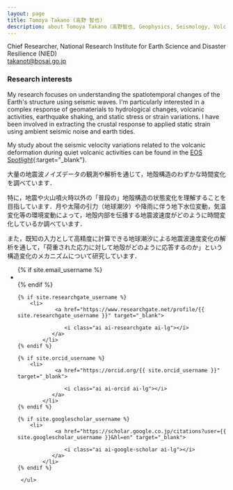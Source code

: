 ```yaml
---
layout: page
title: Tomoya Takano (高野 智也)
description: about Tomoya Takano（高野智也, Geophysics, Seismology, Volcanology)
---
```


Chief Researcher, National Research Institute for Earth Science and Disaster Resilience (NIED)   
takanot@bosai.go.jp

###  Research interests
My research focuses on understanding the spatiotemporal changes of the Earth's structure using seismic waves. I'm particularly interested in a complex response of geomaterials to hydrological changes, volcanic activities, earthquake shaking, and static stress or strain variations. I have been involved in extracting the crustal response to applied static strain using ambient seismic noise and earth tides. 

My study about the seismic velocity variations related to the volcanic deformation during quiet volcanic activities can be found in the [EOS Spotlight](https://eos.org/research-spotlights/quiet-volcanic-activity-changes-speed-of-ambient-seismic-waves){:target="_blank"}.

大量の地震波ノイズデータの観測や解析を通じて，地殻構造のわずかな時間変化を調べています．

特に，地震や火山噴火時以外の「普段の」地殻構造の状態変化を理解することを目指しています．月や太陽の引力（地球潮汐）や降雨に伴う地下水位変動，気温変化等の環境変動によって，地殻内部を伝播する地震波速度がどのように時間変化しているか調べています．

また，既知の入力として高精度に計算できる地球潮汐による地震波速度変化の解析を通して，「荷重された応力に対して地殻がどのように応答するのか」という構造変化のメカニズムについて研究しています．

<div class="social-media-list-wrapper">
<ul class="social-media-list">
{% if site.email_username %}
<li>
<a href="mailto:{{ site.email_username }}">
<i class="fa fa-envelope fa-lg"></i>
</a>
</li>
{% endif %}
	
	{% if site.researchgate_username %}
  		<li>
				<a href="https://www.researchgate.net/profile/{{ site.researchgate_username }}" target="_blank">

      			   <i class="ai ai-researchgate ai-lg"></i>
			   </a>
  	        </li>
	{% endif %}

	{% if site.orcid_username %}
  		<li>
				<a href="https://orcid.org/{{ site.orcid_username }}" target="_blank">

      			   <i class="ai ai-orcid ai-lg"></i>
			   </a>
  	        </li>
	{% endif %}
	
	{% if site.googlescholar_username %}
  		<li>
				<a href="https://scholar.google.co.jp/citations?user={{ site.googlescholar_username }}&hl=en" target="_blank">

      			   <i class="ai ai-google-scholar ai-lg"></i>
			   </a>
  	        </li>
	{% endif %}
	
     </ul>
</div>
